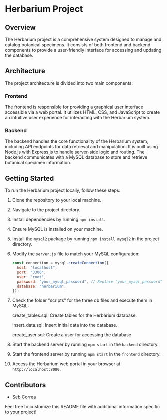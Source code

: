 # Herbarium Project

## Overview

The Herbarium project is a comprehensive system designed to manage and catalog botanical specimens. It consists of both frontend and backend components to provide a user-friendly interface for accessing and updating the database.

## Architecture

The project architecture is divided into two main components:

### Frontend

The frontend is responsible for providing a graphical user interface accessible via a web portal. It utilizes HTML, CSS, and JavaScript to create an intuitive user experience for interacting with the Herbarium system.

### Backend

The backend handles the core functionality of the Herbarium system, including API endpoints for data retrieval and manipulation. It is built using Node.js with Express.js to handle server-side logic and routing. The backend communicates with a MySQL database to store and retrieve botanical specimen information.

## Getting Started

To run the Herbarium project locally, follow these steps:

1. Clone the repository to your local machine.
2. Navigate to the project directory.
3. Install dependencies by running `npm install`.
4. Ensure MySQL is installed on your machine.
5. Install the `mysql2` package by running `npm install mysql2` in the project directory.
6. Modify the `server.js` file to match your MySQL configuration:

   ```javascript
   const connection = mysql.createConnection({
     host: "localhost",
     port: "3306",
     user: "root",
     password: "your_mysql_password", // Replace "your_mysql_password" with your actual MySQL native password
     database: "herbarium",
   });
   ```

7. Check the folder "scripts" for the three db files and execute them in MySQL:

   create_tables.sql: Create tables for the Herbarium database.

   insert_data.sql: Insert initial data into the database.

   create_user.sql: Create a user for accessing the database

8. Start the backend server by running `npm start` in the `backend` directory.
9. Start the frontend server by running `npm start` in the `frontend` directory.
10. Access the Herbarium web portal in your browser at `http://localhost:8080`.

## Contributors

- [Seb Correa](https://github.com/sebcopixl)

Feel free to customize this README file with additional information specific to your project!
